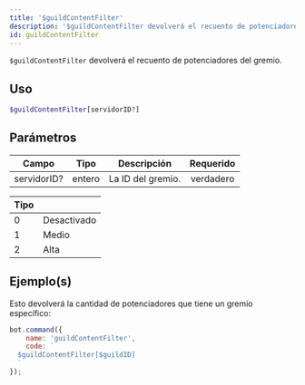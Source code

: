 ```yaml
---
title: '$guildContentFilter'
description: '$guildContentFilter devolverá el recuento de potenciadores del gremio.'
id: guildContentFilter
---
```


`$guildContentFilter` devolverá el recuento de potenciadores del gremio.

## Uso

```php
$guildContentFilter[servidorID?]
```

## Parámetros

| Campo       | Tipo   | Descripción       | Requerido |
| ----------- | ------ | ----------------- |:---------:|
| servidorID? | entero | La ID del gremio. | verdadero |

| Tipo |             |
| ---- | ----------- |
| 0    | Desactivado |
| 1    | Medio       |
| 2    | Alta        |

## Ejemplo(s)

Esto devolverá la cantidad de potenciadores que tiene un gremio específico:

```javascript
bot.command({
    name: 'guildContentFilter',
    code: `
  $guildContentFilter[$guildID]
  `
});
```
